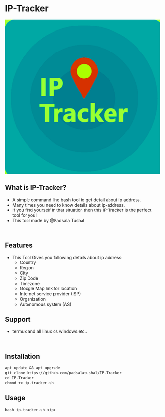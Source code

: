 # IP-Tracker
<img src="img.png"><br>


## What is IP-Tracker?
 - A simple command line bash tool to get detail about ip address.
 - Many times you need to know details about ip-address.
 - If you find yourself in that situation then this IP-Tracker is the perfect tool for you!
 - This tool made by @Padsala Tushal

<br>

## Features 
- This Tool Gives you following details about ip address:
    - Country
    - Region
    - City
    - Zip Code
    - Timezone
    - Google Map link for location
    - Internet service provider (ISP)
    - Organization
    - Autonomous system (AS)

## Support

- termux and all linux os windows.etc..

 
 <br>

## Installation

``` 
apt update && apt upgrade
git clone https://github.com/padsalatushal/IP-Tracker
cd IP-Tracker
chmod +x ip-tracker.sh
```

## Usage
```
bash ip-tracker.sh <ip>
```

